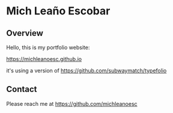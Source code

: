 Mich Leaño Escobar
=========

## Overview

Hello, this is my portfolio website:
 
https://michleanoesc.github.io 

it's using a version of https://github.com/subwaymatch/typefolio

## Contact
Please reach me at https://github.com/michleanoesc 
